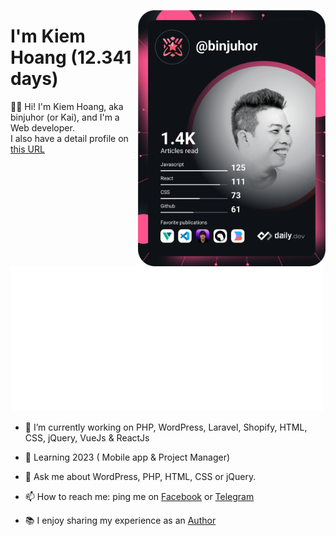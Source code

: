 <a href="https://binjuhor.now.sh" target="_blank"><img align="right" src="https://github.com/binjuhor/binjuhor/blob/master/devcard.svg" width="300" alt="Hoàng Kiếm's Dev Card"/></a>

  
<div align="left">
  
  # I'm Kiem Hoang (12.341 days)
  

  👋🏻  Hi! I'm Kiem Hoang, aka binjuhor (or Kai), and I'm a Web developer.<br/>
  I also have a detail profile on [this URL](https://binjuhor.now.sh "My Online profile")
  
  <a href="https://binjuhor.now.sh" target="_blank"><img src="https://github.com/binjuhor/binjuhor/blob/master/github-metrics.svg" width="500" alt="Github Metrics"/></a>
</div>

<div align="left">

- 🔭 I’m currently working on PHP, WordPress, Laravel, Shopify, HTML, CSS, jQuery, VueJs & ReactJs

- 🌱 Learning 2023 ( Mobile app & Project Manager)

- 💬 Ask me about WordPress, PHP, HTML, CSS or jQuery.

- 📫 How to reach me: ping me on [Facebook](https://fb.me/binjuhor) or [Telegram](https://t.me/binjuhor)

- 📚 I enjoy sharing my experience as an [Author](https://wpazweb.com "Help you from zero to a Web developer in Vietnamese")
</div>
